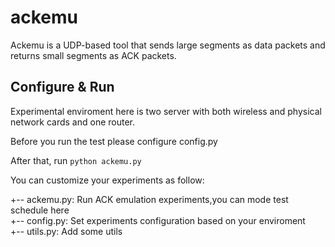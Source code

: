 # ackemu
Ackemu is a UDP-based tool that sends large segments as data packets and returns small segments as ACK packets.

## Configure & Run
Experimental enviroment here is two server with both wireless and physical network cards and one router.

Before you run the test please configure config.py

After that, run ```python ackemu.py```

You can customize your experiments as follow:

+-- ackemu.py: Run ACK emulation experiments,you can mode test schedule here    
+-- config.py: Set experiments configuration based on your enviroment           
+-- utils.py: Add some utils


